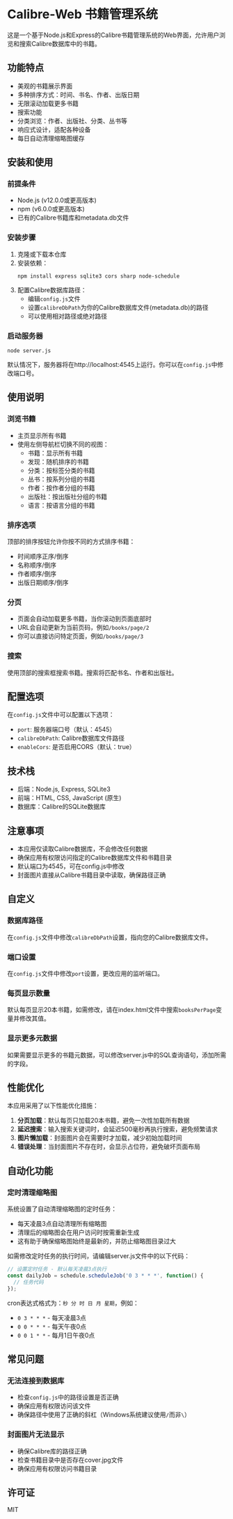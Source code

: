 # Calibre-Web 书籍管理系统

这是一个基于Node.js和Express的Calibre书籍管理系统的Web界面，允许用户浏览和搜索Calibre数据库中的书籍。

## 功能特点

- 美观的书籍展示界面
- 多种排序方式：时间、书名、作者、出版日期
- 无限滚动加载更多书籍
- 搜索功能
- 分类浏览：作者、出版社、分类、丛书等
- 响应式设计，适配各种设备
- 每日自动清理缩略图缓存

## 安装和使用

### 前提条件

- Node.js (v12.0.0或更高版本)
- npm (v6.0.0或更高版本)
- 已有的Calibre书籍库和metadata.db文件

### 安装步骤

1. 克隆或下载本仓库
2. 安装依赖：
   ```
   npm install express sqlite3 cors sharp node-schedule
   ```
3. 配置Calibre数据库路径：
   - 编辑`config.js`文件
   - 设置`calibreDbPath`为你的Calibre数据库文件(metadata.db)的路径
   - 可以使用相对路径或绝对路径

### 启动服务器

```
node server.js
```

默认情况下，服务器将在http://localhost:4545上运行。你可以在`config.js`中修改端口号。

## 使用说明

### 浏览书籍

- 主页显示所有书籍
- 使用左侧导航栏切换不同的视图：
  - 书籍：显示所有书籍
  - 发现：随机排序的书籍
  - 分类：按标签分类的书籍
  - 丛书：按系列分组的书籍
  - 作者：按作者分组的书籍
  - 出版社：按出版社分组的书籍
  - 语言：按语言分组的书籍

### 排序选项

顶部的排序按钮允许你按不同的方式排序书籍：
- 时间顺序正序/倒序
- 名称顺序/倒序
- 作者顺序/倒序
- 出版日期顺序/倒序

### 分页

- 页面会自动加载更多书籍，当你滚动到页面底部时
- URL会自动更新为当前页码，例如`/books/page/2`
- 你可以直接访问特定页面，例如`/books/page/3`

### 搜索

使用顶部的搜索框搜索书籍。搜索将匹配书名、作者和出版社。

## 配置选项

在`config.js`文件中可以配置以下选项：

- `port`: 服务器端口号（默认：4545）
- `calibreDbPath`: Calibre数据库文件路径
- `enableCors`: 是否启用CORS（默认：true）

## 技术栈

- 后端：Node.js, Express, SQLite3
- 前端：HTML, CSS, JavaScript (原生)
- 数据库：Calibre的SQLite数据库

## 注意事项

- 本应用仅读取Calibre数据库，不会修改任何数据
- 确保应用有权限访问指定的Calibre数据库文件和书籍目录
- 默认端口为4545，可在config.js中修改
- 封面图片直接从Calibre书籍目录中读取，确保路径正确

## 自定义

### 数据库路径
在`config.js`文件中修改`calibreDbPath`设置，指向您的Calibre数据库文件。

### 端口设置
在`config.js`文件中修改`port`设置，更改应用的监听端口。

### 每页显示数量
默认每页显示20本书籍，如需修改，请在index.html文件中搜索`booksPerPage`变量并修改其值。

### 显示更多元数据
如果需要显示更多的书籍元数据，可以修改server.js中的SQL查询语句，添加所需的字段。

## 性能优化

本应用采用了以下性能优化措施：

1. **分页加载**：默认每页只加载20本书籍，避免一次性加载所有数据
2. **延迟搜索**：输入搜索关键词时，会延迟500毫秒再执行搜索，避免频繁请求
3. **图片懒加载**：封面图片会在需要时才加载，减少初始加载时间
4. **错误处理**：当封面图片不存在时，会显示占位符，避免破坏页面布局

## 自动化功能

### 定时清理缩略图

系统设置了自动清理缩略图的定时任务：
- 每天凌晨3点自动清理所有缩略图
- 清理后的缩略图会在用户访问时按需重新生成
- 这有助于确保缩略图始终是最新的，并防止缩略图目录过大

如需修改定时任务的执行时间，请编辑server.js文件中的以下代码：
```javascript
// 设置定时任务 - 默认每天凌晨3点执行
const dailyJob = schedule.scheduleJob('0 3 * * *', function() {
  // 任务代码
});
```

cron表达式格式为：`秒 分 时 日 月 星期`，例如：
- `0 3 * * *` - 每天凌晨3点
- `0 0 * * *` - 每天午夜0点
- `0 0 1 * *` - 每月1日午夜0点

## 常见问题

### 无法连接到数据库
- 检查`config.js`中的路径设置是否正确
- 确保应用有权限访问该文件
- 确保路径中使用了正确的斜杠（Windows系统建议使用`/`而非`\`）

### 封面图片无法显示
- 确保Calibre库的路径正确
- 检查书籍目录中是否存在cover.jpg文件
- 确保应用有权限访问书籍目录

## 许可证

MIT